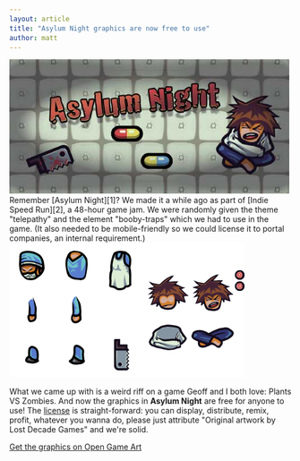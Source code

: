 ```yaml
---
layout: article
title: "Asylum Night graphics are now free to use"
author: matt
---
```

<div class="full-frame">
	<a href="http://opengameart.org/content/asylum-night">
		<img alt="Asylum Night on Open Game Art" src="/media/images/posts/asylumNight/banner.jpg">
	</a>
</div>
Remember [Asylum Night][1]? We made it a while ago as part of [Indie Speed Run][2], a 48-hour game jam. We were randomly given the theme "telepathy" and the element "booby-traps" which we had to use in the game. (It also needed to be mobile-friendly so we could license it to portal companies, an internal requirement.)

<div class="full-frame">
	<a href="http://opengameart.org/content/asylum-night">
		<img alt="Asylum Night sprite" src="/media/images/posts/asylumNight/sprite.png">
	</a>
</div>

What we came up with is a weird riff on a game Geoff and I both love: Plants VS Zombies. And now the graphics in **Asylum Night** are free for anyone to use! The [license][3] is straight-forward: you can display, distribute, remix, profit, whatever you wanna do, please just attribute "Original artwork by Lost Decade Games" and we're solid.

[Get the graphics on Open Game Art][4]

[1]: http://asylumnight.lostdecadegames.com/
[2]: https://twitter.com/IndieSpeedRun
[3]: https://creativecommons.org/licenses/by/4.0/
[4]: http://opengameart.org/content/asylum-night
